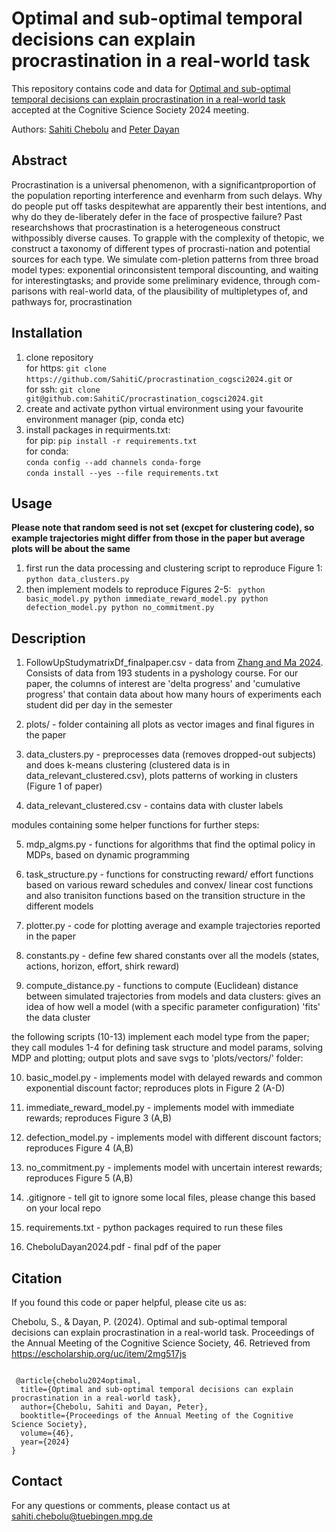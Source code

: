 # Optimal and sub-optimal temporal decisions can explain procrastination in a real-world task

This repository contains code and data for [Optimal and sub-optimal temporal decisions can explain procrastination in a real-world task](https://escholarship.org/uc/item/2mg517js) accepted at the Cognitive Science Society 2024 meeting. 

Authors: [Sahiti Chebolu](https://www.kyb.tuebingen.mpg.de/person/107410/2549) and [Peter Dayan](https://www.mpg.de/12309357/biologische-kybernetik-dayan)

## Abstract
Procrastination is a universal phenomenon, with a significantproportion of the population reporting interference and evenharm from such delays.  Why do people put off tasks despitewhat are apparently their best intentions, and why do they de-liberately defer in the face of prospective failure? Past researchshows that procrastination is a heterogeneous construct withpossibly diverse causes. To grapple with the complexity of thetopic, we construct a taxonomy of different types of procrasti-nation and potential sources for each type.  We simulate com-pletion patterns from three broad model types: exponential orinconsistent temporal discounting, and waiting for interestingtasks;  and provide some preliminary evidence, through com-parisons with real-world data,  of the plausibility of multipletypes of, and pathways for, procrastination

## Installation

1. clone repository \
   for https: `git clone https://github.com/SahitiC/procrastination_cogsci2024.git` or \
   for ssh: `git clone git@github.com:SahitiC/procrastination_cogsci2024.git`
2. create and activate python virtual environment using your favourite environment manager (pip, conda etc)
3. install packages in requirments.txt: \
   for pip: `pip install -r requirements.txt`\
   for conda: \
   `conda config --add channels conda-forge` \
   `conda install --yes --file requirements.txt`

## Usage

**Please note that random seed is not set (excpet for clustering code), so example trajectories might differ from those in the paper but average plots will be about the same**
1. first run the data processing and clustering script to reproduce Figure 1:\
   `python data_clusters.py`
3. then implement models to reproduce Figures 2-5:
   <code>
   python basic_model.py
   python immediate_reward_model.py
   python defection_model.py
   python no_commitment.py
   </code>
        
## Description

1. FollowUpStudymatrixDf_finalpaper.csv - data from [Zhang and Ma 2024](https://www.nature.com/articles/s41598-024-65110-4). Consists of data from 193 students in a pyshology course. For our paper, the columns of interest are 'delta progress' and 'cumulative progress' that contain data about how many hours of experiments each student did per day in the semester

2. plots/ - folder containing all plots as vector images and final figures in the paper

3. data_clusters.py - preprocesses data (removes dropped-out subjects) and does k-means clustering (clustered data is in data_relevant_clustered.csv), plots patterns of working in clusters (Figure 1 of paper)

4. data_relevant_clustered.csv - contains data with cluster labels

modules containing some helper functions for further steps: 

5. mdp_algms.py - functions for algorithms that find the optimal policy in MDPs, based on dynamic programming 

6. task_structure.py - functions for constructing reward/ effort functions based on various reward schedules and convex/ linear cost functions
and also tranisiton functions based on the transition structure in the different models

7. plotter.py - code for plotting average and example trajectories reported in the paper

8. constants.py - define few shared constants over all the models (states, actions, horizon, effort, shirk reward)

9. compute_distance.py - functions to compute (Euclidean) distance between simulated trajectories from models and data clusters: gives an idea of how well a model 
(with a specific parameter configuration) 'fits' the data cluster

the following scripts (10-13) implement each model type from the paper; they call modules 1-4 for defining task structure and model params, solving MDP and plotting; output plots and save svgs to 'plots/vectors/' folder: 

10. basic_model.py - implements model with delayed rewards and common exponential discount factor; reproduces plots in Figure 2 (A-D)

11. immediate_reward_model.py - implements model with immediate rewards; reproduces Figure 3 (A,B)

12. defection_model.py - implements model with different discount factors; reproduces Figure 4 (A,B)

13. no_commitment.py - implements model with uncertain interest rewards; reproduces Figure 5 (A,B) 

14. .gitignore - tell git to ignore some local files, please change this based on your local repo

15. requirements.txt - python packages required to run these files

16. CheboluDayan2024.pdf - final pdf of the paper

## Citation

If you found this code or paper helpful, please cite us as:

Chebolu, S., & Dayan, P. (2024). Optimal and sub-optimal temporal decisions can explain procrastination in a real-world task. Proceedings of the Annual Meeting of the Cognitive Science Society, 46. Retrieved from <https://escholarship.org/uc/item/2mg517js> 

<code>
 @article{chebolu2024optimal, 
  title={Optimal and sub-optimal temporal decisions can explain procrastination in a real-world task}, 
  author={Chebolu, Sahiti and Dayan, Peter}, 
  booktitle={Proceedings of the Annual Meeting of the Cognitive Science Society}, 
  volume={46}, 
  year={2024} 
}
</code>

## Contact

For any questions or comments, please contact us at <sahiti.chebolu@tuebingen.mpg.de>

   



